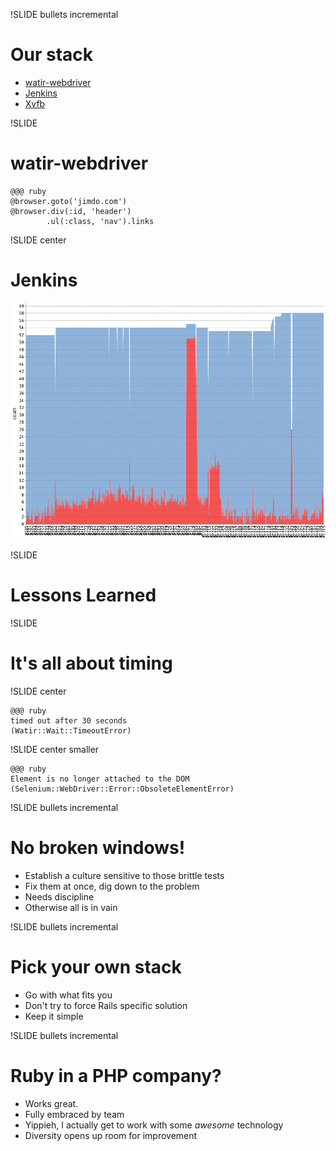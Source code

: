 !SLIDE bullets incremental
# Our stack

* [watir-webdriver](https://github.com/jarib/watir-webdriver)
* [Jenkins](http://jenkins-ci.org/)
* [Xvfb](http://www.x.org/archive/X11R6.8.1/doc/Xvfb.1.html)

!SLIDE
# watir-webdriver

    @@@ ruby
    @browser.goto('jimdo.com')
    @browser.div(:id, 'header')
            .ul(:class, 'nav').links

!SLIDE center
# Jenkins
![Jenkins - Test Trend](trend1.png)

!SLIDE
# Lessons Learned

!SLIDE
# It's all about timing

!SLIDE center 

    @@@ ruby
    timed out after 30 seconds
    (Watir::Wait::TimeoutError)

!SLIDE center smaller

    @@@ ruby
    Element is no longer attached to the DOM
    (Selenium::WebDriver::Error::ObsoleteElementError)

!SLIDE bullets incremental
# No broken windows!

* Establish a culture sensitive to those brittle tests
* Fix them at once, dig down to the problem
* Needs discipline
* Otherwise all is in vain

!SLIDE bullets incremental
# Pick your own stack

* Go with what fits you
* Don't try to force Rails specific solution
* Keep it simple

!SLIDE bullets incremental
# Ruby in a PHP company?

* Works great.
* Fully embraced by team
* Yippieh, I actually get to work with some _awesome_ technology
* Diversity opens up room for improvement
